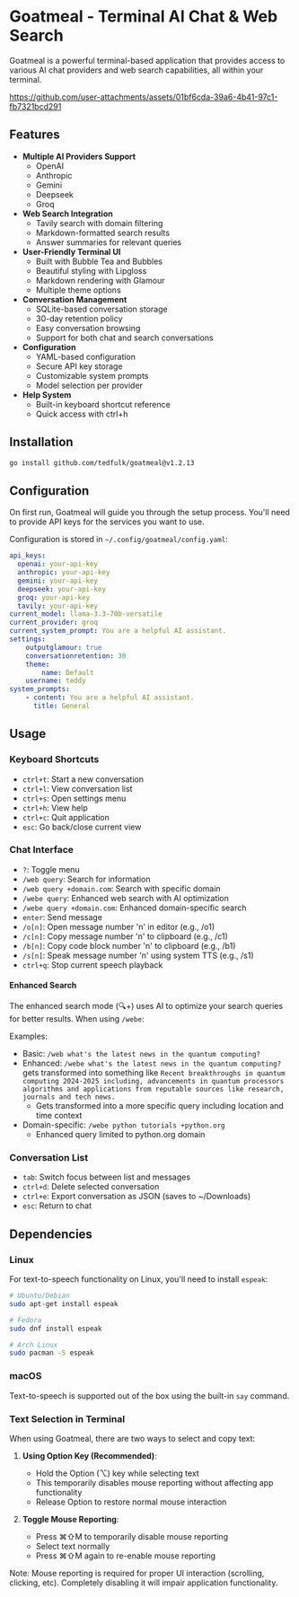 # Goatmeal - Terminal AI Chat & Web Search

Goatmeal is a powerful terminal-based application that provides access to various AI chat providers and web search capabilities, all within your terminal.

https://github.com/user-attachments/assets/01bf6cda-39a6-4b41-97c1-fb7321bcd291

## Features

- **Multiple AI Providers Support**
  - OpenAI
  - Anthropic
  - Gemini
  - Deepseek
  - Groq
- **Web Search Integration**
  - Tavily search with domain filtering
  - Markdown-formatted search results
  - Answer summaries for relevant queries
- **User-Friendly Terminal UI**
  - Built with Bubble Tea and Bubbles
  - Beautiful styling with Lipgloss
  - Markdown rendering with Glamour
  - Multiple theme options
- **Conversation Management**
  - SQLite-based conversation storage
  - 30-day retention policy
  - Easy conversation browsing
  - Support for both chat and search conversations
- **Configuration**
  - YAML-based configuration
  - Secure API key storage
  - Customizable system prompts
  - Model selection per provider
- **Help System**
  - Built-in keyboard shortcut reference
  - Quick access with ctrl+h

## Installation

```bash
go install github.com/tedfulk/goatmeal@v1.2.13
```

## Configuration

On first run, Goatmeal will guide you through the setup process. You'll need to provide API keys for the services you want to use.

Configuration is stored in `~/.config/goatmeal/config.yaml`:

```yaml
api_keys:
  openai: your-api-key
  anthropic: your-api-key
  gemini: your-api-key
  deepseek: your-api-key
  groq: your-api-key
  tavily: your-api-key
current_model: llama-3.3-70b-versatile
current_provider: groq
current_system_prompt: You are a helpful AI assistant.
settings:
    outputglamour: true
    conversationretention: 30
    theme:
        name: Default
    username: teddy
system_prompts:
    - content: You are a helpful AI assistant.
      title: General
```

## Usage

### Keyboard Shortcuts

- `ctrl+t`: Start a new conversation
- `ctrl+l`: View conversation list
- `ctrl+s`: Open settings menu
- `ctrl+h`: View help
- `ctrl+c`: Quit application
- `esc`: Go back/close current view

### Chat Interface

- `?`: Toggle menu
- `/web query`: Search for information
- `/web query +domain.com`: Search with specific domain
- `/webe query`: Enhanced web search with AI optimization
- `/webe query +domain.com`: Enhanced domain-specific search
- `enter`: Send message
- `/o[n]`: Open message number 'n' in editor (e.g., /o1)
- `/c[n]`: Copy message number 'n' to clipboard (e.g., /c1)
- `/b[n]`: Copy code block number 'n' to clipboard (e.g., /b1)
- `/s[n]`: Speak message number 'n' using system TTS (e.g., /s1)
- `ctrl+q`: Stop current speech playback

#### Enhanced Search

The enhanced search mode (🔍+) uses AI to optimize your search queries for better results. When using `/webe`:

Examples:

- Basic: `/web what's the latest news in the quantum computing?`
- Enhanced: `/webe what's the latest news in the quantum computing?` gets transformed into something like `Recent breakthroughs in quantum computing 2024-2025 including, advancements in quantum processors algorithms and applications from reputable sources like research, journals and tech news.`
  - Gets transformed into a more specific query including location and time context
- Domain-specific: `/webe python tutorials +python.org`
  - Enhanced query limited to python.org domain

### Conversation List

- `tab`: Switch focus between list and messages
- `ctrl+d`: Delete selected conversation
- `ctrl+e`: Export conversation as JSON (saves to ~/Downloads)
- `esc`: Return to chat

## Dependencies

### Linux

For text-to-speech functionality on Linux, you'll need to install `espeak`:

```bash
# Ubuntu/Debian
sudo apt-get install espeak

# Fedora
sudo dnf install espeak

# Arch Linux
sudo pacman -S espeak
```

### macOS

Text-to-speech is supported out of the box using the built-in `say` command.

### Text Selection in Terminal

When using Goatmeal, there are two ways to select and copy text:

1. **Using Option Key (Recommended)**:
   - Hold the Option (⌥) key while selecting text
   - This temporarily disables mouse reporting without affecting app functionality
   - Release Option to restore normal mouse interaction

2. **Toggle Mouse Reporting**:
   - Press ⌘⇧M to temporarily disable mouse reporting
   - Select text normally
   - Press ⌘⇧M again to re-enable mouse reporting

Note: Mouse reporting is required for proper UI interaction (scrolling, clicking, etc).
Completely disabling it will impair application functionality.
